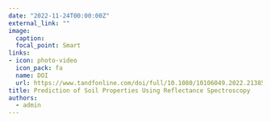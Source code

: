 ```yaml
---
date: "2022-11-24T00:00:00Z"
external_link: ""
image:
  caption: 
  focal_point: Smart
links:
- icon: photo-video
  icon_pack: fa
  name: DOI
  url: https://www.tandfonline.com/doi/full/10.1080/10106049.2022.2138565
title: Prediction of Soil Properties Using Reflectance Spectroscopy
authors: 
  - admin
---
```


